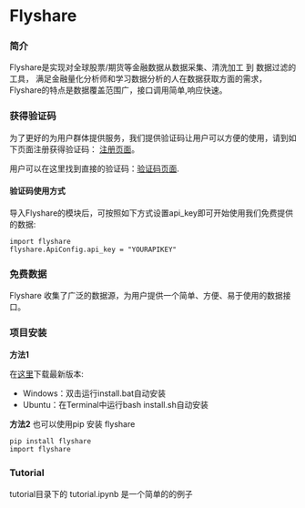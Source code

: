# Flyshare

### 简介

Flyshare是实现对全球股票/期货等金融数据从数据采集、清洗加工 到 数据过滤的工具，
满足金融量化分析师和学习数据分析的人在数据获取方面的需求，
Flyshare的特点是数据覆盖范围广，接口调用简单,响应快速。

### 获得验证码

为了更好的为用户群体提供服务，我们提供验证码让用户可以方便的使用，请到如下页面注册获得验证码： [注册页面](http://www.asiabigdata.org/registration/)。

用户可以在这里找到直接的验证码：[验证码页面](http://www.asiabigdata.org/login/).

#### 验证码使用方式
导入Flyshare的模块后，可按照如下方式设置api_key即可开始使用我们免费提供的数据: 
```
import flyshare
flyshare.ApiConfig.api_key = "YOURAPIKEY"
```

### 免费数据
Flyshare 收集了广泛的数据源，为用户提供一个简单、方便、易于使用的数据接口。


### 项目安装

**方法1**

在[这里](https://github.com/duanrb/flyshare)下载最新版本:

* Windows：双击运行install.bat自动安装
* Ubuntu：在Terminal中运行bash install.sh自动安装

**方法2**
也可以使用pip 安装 flyshare
```bash
pip install flyshare
import flyshare 
```

### Tutorial

tutorial目录下的 tutorial.ipynb 是一个简单的的例子
